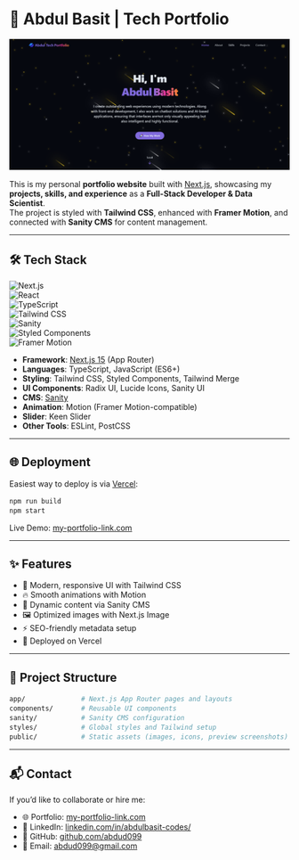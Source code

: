 # 🚀 Abdul Basit | Tech Portfolio

![Portfolio Banner](./public/preview.png)

This is my personal **portfolio website** built with [Next.js](https://nextjs.org), showcasing my **projects, skills, and experience** as a **Full-Stack Developer & Data Scientist**.  
The project is styled with **Tailwind CSS**, enhanced with **Framer Motion**, and connected with **Sanity CMS** for content management.

---

## 🛠 Tech Stack

![Next.js](https://img.shields.io/badge/Next.js-15-black?style=flat&logo=next.js)  
![React](https://img.shields.io/badge/React-19-61DAFB?style=flat&logo=react&logoColor=black)  
![TypeScript](https://img.shields.io/badge/TypeScript-5-blue?style=flat&logo=typescript)  
![Tailwind CSS](https://img.shields.io/badge/TailwindCSS-4-38B2AC?style=flat&logo=tailwind-css)  
![Sanity](https://img.shields.io/badge/Sanity-CMS-F03E2F?style=flat&logo=sanity)  
![Styled Components](https://img.shields.io/badge/Styled--Components-DB7093?style=flat&logo=styled-components)  
![Framer Motion](https://img.shields.io/badge/Framer--Motion-Animation-FF69B4?style=flat&logo=framer)

- **Framework**: [Next.js 15](https://nextjs.org) (App Router)
- **Languages**: TypeScript, JavaScript (ES6+)
- **Styling**: Tailwind CSS, Styled Components, Tailwind Merge
- **UI Components**: Radix UI, Lucide Icons, Sanity UI
- **CMS**: [Sanity](https://www.sanity.io/)
- **Animation**: Motion (Framer Motion-compatible)
- **Slider**: Keen Slider
- **Other Tools**: ESLint, PostCSS

---

## 🌐 Deployment

Easiest way to deploy is via [Vercel](https://vercel.com):

```bash
npm run build
npm start
```

Live Demo: [my-portfolio-link.com](https://my-portfolio-2ac5ob1mu-basitmaliks-projects-774a8708.vercel.app/)

---

## ✨ Features

- 🎨 Modern, responsive UI with Tailwind CSS
- 🔥 Smooth animations with Motion
- 📰 Dynamic content via Sanity CMS
- 🖼 Optimized images with Next.js Image
- ⚡ SEO-friendly metadata setup
- 🚀 Deployed on Vercel

---

## 📂 Project Structure

```bash
app/              # Next.js App Router pages and layouts
components/       # Reusable UI components
sanity/           # Sanity CMS configuration
styles/           # Global styles and Tailwind setup
public/           # Static assets (images, icons, preview screenshots)
```

---

## 📬 Contact

If you’d like to collaborate or hire me:

- 🌐 Portfolio: [my-portfolio-link.com](https://my-portfolio-2ac5ob1mu-basitmaliks-projects-774a8708.vercel.app/)
- 💼 LinkedIn: [linkedin.com/in/abdulbasit-codes/](https://www.linkedin.com/in/abdulbasit-codes/)
- 🐙 GitHub: [github.com/abdud099](https://github.com/abdud099)
- 📧 Email: abdud099@gmail.com
